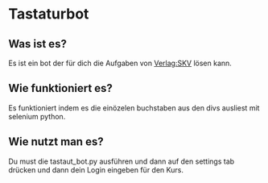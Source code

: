 # Tastaturbot
## Was ist es?
Es ist ein bot der für dich die Aufgaben von [Verlag:SKV](https://tastaturschreiben.verlagskv.ch/#/login) lösen kann.
## Wie funktioniert es?
Es funktioniert indem es die einözelen buchstaben aus den divs ausliest mit selenium python.
## Wie nutzt man es?
Du must die tastaut_bot.py ausführen und dann auf den settings tab drücken und dann dein Login eingeben für den Kurs.
